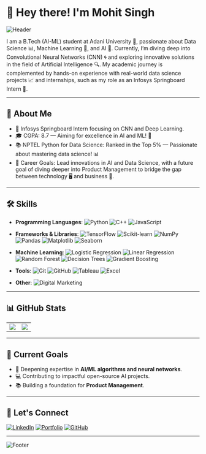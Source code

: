 # 👋 Hey there! I'm Mohit Singh

![Header](https://capsule-render.vercel.app/api?type=waving&color=gradient&height=200&section=header&text=🚀%20Welcome%20to%20My%20GitHub%20Profile!%20✨&fontSize=40&fontColor=ffffff)

I am a B.Tech (AI-ML) student at Adani University 🏫, passionate about Data Science 📊, Machine Learning 🤖, and AI 🧠. Currently, I’m diving deep into Convolutional Neural Networks (CNN) 🌀 and exploring innovative solutions in the field of Artificial Intelligence 🔍. My academic journey is complemented by hands-on experience with real-world data science projects 📈 and internships, such as my role as an Infosys Springboard Intern 💼.

---

## 🌟 **About Me**
- 🚀 Infosys Springboard Intern focusing on CNN and Deep Learning.
- 🎓 CGPA: 8.7 — Aiming for excellence in AI and ML! 💪
- 📚 NPTEL Python for Data Science: Ranked in the Top 5% — Passionate about mastering data science! 📊
- 🎯 Career Goals: Lead innovations in AI and Data Science, with a future goal of diving deeper into Product Management to bridge the gap between technology 🖥️ and business 💼.

---

## 🛠️ **Skills**
- **Programming Languages**: 
  ![Python](https://img.shields.io/badge/Python-3776AB?style=for-the-badge&logo=python&logoColor=white) 
  ![C++](https://img.shields.io/badge/C%2B%2B-00599C?style=for-the-badge&logo=cplusplus&logoColor=white) 
  ![JavaScript](https://img.shields.io/badge/JavaScript-F7DF1E?style=for-the-badge&logo=javascript&logoColor=black)

- **Frameworks & Libraries**: 
  ![TensorFlow](https://img.shields.io/badge/TensorFlow-FF6F00?style=for-the-badge&logo=tensorflow&logoColor=white) 
  ![Scikit-learn](https://img.shields.io/badge/Scikit--learn-F7931E?style=for-the-badge&logo=scikit-learn&logoColor=white) 
  ![NumPy](https://img.shields.io/badge/NumPy-013243?style=for-the-badge&logo=numpy&logoColor=white) 
  ![Pandas](https://img.shields.io/badge/Pandas-150458?style=for-the-badge&logo=pandas&logoColor=white) 
  ![Matplotlib](https://img.shields.io/badge/Matplotlib-003B57?style=for-the-badge&logo=matplotlib&logoColor=white) 
  ![Seaborn](https://img.shields.io/badge/Seaborn-9D5B6E?style=for-the-badge&logo=seaborn&logoColor=white)

- **Machine Learning**: 
  ![Logistic Regression](https://img.shields.io/badge/Logistic%20Regression-FF6347?style=for-the-badge&logo=logistic&logoColor=white) 
  ![Linear Regression](https://img.shields.io/badge/Linear%20Regression-1E90FF?style=for-the-badge&logo=linear&logoColor=white) 
  ![Random Forest](https://img.shields.io/badge/Random%20Forest-32CD32?style=for-the-badge&logo=random%20forest&logoColor=white) 
  ![Decision Trees](https://img.shields.io/badge/Decision%20Trees-FF6347?style=for-the-badge&logo=decision%20tree&logoColor=white) 
  ![Gradient Boosting](https://img.shields.io/badge/Gradient%20Boosting-FFD700?style=for-the-badge&logo=gradient%20boosting&logoColor=white)

- **Tools**: 
  ![Git](https://img.shields.io/badge/Git-F05032?style=for-the-badge&logo=git&logoColor=white) 
  ![GitHub](https://img.shields.io/badge/GitHub-181717?style=for-the-badge&logo=github&logoColor=white) 
  ![Tableau](https://img.shields.io/badge/Tableau-E97627?style=for-the-badge&logo=tableau&logoColor=white) 
  ![Excel](https://img.shields.io/badge/Excel-217346?style=for-the-badge&logo=microsoft-excel&logoColor=white)

- **Other**: 
  ![Digital Marketing](https://img.shields.io/badge/Digital%20Marketing-F1C232?style=for-the-badge&logo=marketing&logoColor=white)



---

## 📊 **GitHub Stats**
<table>
<tr>
<td>
<img src="https://github-readme-stats.vercel.app/api?username=YourGitHubUsername&show_icons=true&theme=radical" />
</td>
<td>
<img src="https://github-readme-streak-stats.herokuapp.com/?user=YourGitHubUsername&theme=radical" />
</td>
</tr>
</table>

---

## 🎯 **Current Goals**
- 🌱 Deepening expertise in **AI/ML algorithms and neural networks**.
- 💻 Contributing to impactful open-source AI projects.
- 📚 Building a foundation for **Product Management**.

---

## 🔗 **Let's Connect**
[![LinkedIn](https://img.shields.io/badge/LinkedIn-0A66C2?style=for-the-badge&logo=linkedin&logoColor=white)](https://www.linkedin.com/in/Mohit028)
[![Portfolio](https://img.shields.io/badge/Portfolio-FFA500?style=for-the-badge&logo=firefox&logoColor=white)](https://mohitsingh.me)
[![GitHub](https://img.shields.io/badge/GitHub-181717?style=for-the-badge&logo=github&logoColor=white)](https://github.com/MohitSIngh351)

---

![Footer](https://capsule-render.vercel.app/api?type=waving&color=0:1abc9c,100:16a085&height=100&section=footer)
